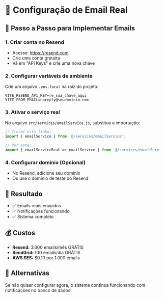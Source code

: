 # 📧 Configuração de Email Real

## 🚀 Passo a Passo para Implementar Emails

### 1. **Criar conta no Resend**
- Acesse: https://resend.com
- Crie uma conta gratuita
- Vá em "API Keys" e crie uma nova chave

### 2. **Configurar variáveis de ambiente**
Crie um arquivo `.env.local` na raiz do projeto:

```env
VITE_RESEND_API_KEY=re_sua_chave_aqui
VITE_FROM_EMAIL=noreply@seudominio.com
```

### 3. **Ativar o serviço real**
No arquivo `src/services/emailService.js`, substitua a importação:

```javascript
// Trocar esta linha:
import { emailService } from '@/services/emailService';

// Por esta:
import { emailServiceReal as emailService } from '@/services/emailServiceReal';
```

### 4. **Configurar domínio (Opcional)**
- No Resend, adicione seu domínio
- Ou use o domínio de teste do Resend

## 🎯 **Resultado**
- ✅ Emails reais enviados
- ✅ Notificações funcionando
- ✅ Sistema completo

## 💰 **Custos**
- **Resend:** 3.000 emails/mês GRÁTIS
- **SendGrid:** 100 emails/dia GRÁTIS
- **AWS SES:** $0.10 por 1.000 emails

## 🔧 **Alternativas**
Se não quiser configurar agora, o sistema continua funcionando com notificações no banco de dados!
